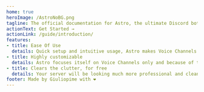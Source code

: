 ```yaml
---
home: true
heroImage: /AstroNoBG.png
tagline: The official documentation for Astro, the ultimate Discord bot to manage all your server's Voice Channels.
actionText: Get Started →
actionLink: /guide/introduction/
features:
- title: Ease Of Use
  details: Quick setup and intuitive usage, Astro makes Voice Channels management really easy!
- title: Highly customizable
  details: Astro focuses itself on Voice Channels only and because of that it is extremely powerful with a lot of unique features to spice up and organize your server!
- title: Clears the clutter, for free
  details: Your server will be looking much more professional and clean with Astro, and most of the features are completely free.
footer: Made by Giuliopime with ❤️
---
```

